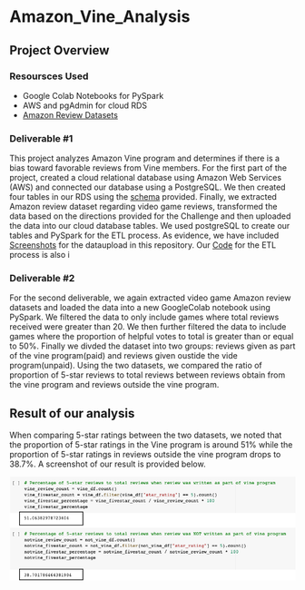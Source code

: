 # Amazon_Vine_Analysis

## Project Overview

### Resoursces Used
 - Google Colab Notebooks for PySpark
 - AWS and pgAdmin for cloud RDS
 - [Amazon Review Datasets](https://s3.amazonaws.com/amazon-reviews-pds/tsv/index.txt)

### Deliverable #1

This project analyzes Amazon Vine program and determines if there is a bias toward favorable reviews from Vine members. For the first part of the project, created a cloud relational database using Amazon Web Services (AWS) and connected our database using a PostgreSQL. We then created four tables in our RDS using the [schema](https://github.com/shahkibria/Amazon_Vine_Analysis/blob/main/ETL_schema.sql) provided. Finally, we extracted Amazon review dataset regarding video game reviews, transformed the data based on the directions provided for the Challenge and then uploaded the data into our cloud database tables. We used postgreSQL to create our tables and PySpark for the ETL process. As evidence, we have included [Screenshots](https://github.com/shahkibria/Amazon_Vine_Analysis/tree/main/Data%20Import%20Screenshots) for the dataupload in this repository. Our [Code](https://github.com/shahkibria/Amazon_Vine_Analysis/blob/main/Amazon_Reviews_ETL.ipynb) for the ETL process is also i

### Deliverable #2

For the second deliverable, we again extracted video game Amazon review datasets and loaded the data into a new GoogleColab notebook using PySpark. We filtered the data to only include games where total reviews received were greater than 20. We then further filtered the data to include games where the proportion of helpful votes to total is greater than or equal to 50%. Finally we divded the dataset into two groups: reviews given as part of the vine program(paid) and reviews given oustide the vide program(unpaid). 
Using the two datasets, we compared the ratio of proportion of 5-star reviews to total reviews between reviews obtain from the vine program and reviews outside the vine program. 

## Result of our analysis

When comparing 5-star ratings between the two datasets, we noted that the proportion of 5-star ratings in the Vine program is around 51% while the proportion of 5-star ratings in reviews outside the vine program drops to 38.7%. A screenshot of our result is provided below. 

![](https://github.com/shahkibria/Amazon_Vine_Analysis/blob/main/Data%20Analysis%20Screenshots/Vine%20Reviews%20Positive%20Bias.png)




